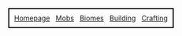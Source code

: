 <div align="center" style="border: 2px solid black; padding: 10px; display: inline-block;">
  <a href="index.html">Homepage</a> &nbsp; 
  <a href="mobs.html">Mobs</a> &nbsp; 
  <a href="page4.html">Biomes</a> &nbsp; 
  <a href="page6.html">Building</a> &nbsp; 
  <a href="page7.html">Crafting</a>
</div>
